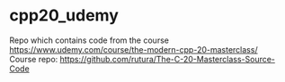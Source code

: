 # cpp20_udemy
Repo which contains code from the course https://www.udemy.com/course/the-modern-cpp-20-masterclass/ <br>
Course repo: https://github.com/rutura/The-C-20-Masterclass-Source-Code
